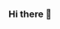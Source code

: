 ### Hi there 👋

<!--
**Hammad-Qureshi/hammad-qureshi** is a ✨ _special_ ✨ repository because its `README.md` (this file) appears on your GitHub profile.

Here are some ideas to get you started:

- 🔭 I’m currently working on my Web Development Skills. 
- 🌱 I’m currently learning Advance JS.
- 👯 I’m looking to collaborate with anyone.
- 🤔 I’m looking for help with ...
- 💬 Ask me about ...
- 📫 How to reach me: ...
- 😄 Pronouns: ...
- ⚡ Fun fact: ...
-->
